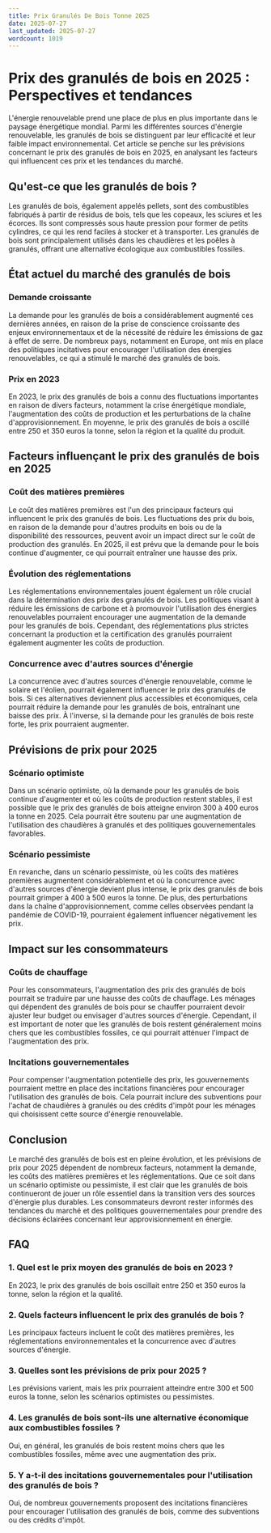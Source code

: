 ```yaml
---
title: Prix Granulés De Bois Tonne 2025
date: 2025-07-27
last_updated: 2025-07-27
wordcount: 1019
---
```


# Prix des granulés de bois en 2025 : Perspectives et tendances

L'énergie renouvelable prend une place de plus en plus importante dans le paysage énergétique mondial. Parmi les différentes sources d'énergie renouvelable, les granulés de bois se distinguent par leur efficacité et leur faible impact environnemental. Cet article se penche sur les prévisions concernant le prix des granulés de bois en 2025, en analysant les facteurs qui influencent ces prix et les tendances du marché.

## Qu'est-ce que les granulés de bois ?

Les granulés de bois, également appelés pellets, sont des combustibles fabriqués à partir de résidus de bois, tels que les copeaux, les sciures et les écorces. Ils sont compressés sous haute pression pour former de petits cylindres, ce qui les rend faciles à stocker et à transporter. Les granulés de bois sont principalement utilisés dans les chaudières et les poêles à granulés, offrant une alternative écologique aux combustibles fossiles.

## État actuel du marché des granulés de bois

### Demande croissante

La demande pour les granulés de bois a considérablement augmenté ces dernières années, en raison de la prise de conscience croissante des enjeux environnementaux et de la nécessité de réduire les émissions de gaz à effet de serre. De nombreux pays, notamment en Europe, ont mis en place des politiques incitatives pour encourager l'utilisation des énergies renouvelables, ce qui a stimulé le marché des granulés de bois.

### Prix en 2023

En 2023, le prix des granulés de bois a connu des fluctuations importantes en raison de divers facteurs, notamment la crise énergétique mondiale, l'augmentation des coûts de production et les perturbations de la chaîne d'approvisionnement. En moyenne, le prix des granulés de bois a oscillé entre 250 et 350 euros la tonne, selon la région et la qualité du produit.

## Facteurs influençant le prix des granulés de bois en 2025

### Coût des matières premières

Le coût des matières premières est l'un des principaux facteurs qui influencent le prix des granulés de bois. Les fluctuations des prix du bois, en raison de la demande pour d'autres produits en bois ou de la disponibilité des ressources, peuvent avoir un impact direct sur le coût de production des granulés. En 2025, il est prévu que la demande pour le bois continue d'augmenter, ce qui pourrait entraîner une hausse des prix.

### Évolution des réglementations

Les réglementations environnementales jouent également un rôle crucial dans la détermination des prix des granulés de bois. Les politiques visant à réduire les émissions de carbone et à promouvoir l'utilisation des énergies renouvelables pourraient encourager une augmentation de la demande pour les granulés de bois. Cependant, des réglementations plus strictes concernant la production et la certification des granulés pourraient également augmenter les coûts de production.

### Concurrence avec d'autres sources d'énergie

La concurrence avec d'autres sources d'énergie renouvelable, comme le solaire et l'éolien, pourrait également influencer le prix des granulés de bois. Si ces alternatives deviennent plus accessibles et économiques, cela pourrait réduire la demande pour les granulés de bois, entraînant une baisse des prix. À l'inverse, si la demande pour les granulés de bois reste forte, les prix pourraient augmenter.

## Prévisions de prix pour 2025

### Scénario optimiste

Dans un scénario optimiste, où la demande pour les granulés de bois continue d'augmenter et où les coûts de production restent stables, il est possible que le prix des granulés de bois atteigne environ 300 à 400 euros la tonne en 2025. Cela pourrait être soutenu par une augmentation de l'utilisation des chaudières à granulés et des politiques gouvernementales favorables.

### Scénario pessimiste

En revanche, dans un scénario pessimiste, où les coûts des matières premières augmentent considérablement et où la concurrence avec d'autres sources d'énergie devient plus intense, le prix des granulés de bois pourrait grimper à 400 à 500 euros la tonne. De plus, des perturbations dans la chaîne d'approvisionnement, comme celles observées pendant la pandémie de COVID-19, pourraient également influencer négativement les prix.

## Impact sur les consommateurs

### Coûts de chauffage

Pour les consommateurs, l'augmentation des prix des granulés de bois pourrait se traduire par une hausse des coûts de chauffage. Les ménages qui dépendent des granulés de bois pour se chauffer pourraient devoir ajuster leur budget ou envisager d'autres sources d'énergie. Cependant, il est important de noter que les granulés de bois restent généralement moins chers que les combustibles fossiles, ce qui pourrait atténuer l'impact de l'augmentation des prix.

### Incitations gouvernementales

Pour compenser l'augmentation potentielle des prix, les gouvernements pourraient mettre en place des incitations financières pour encourager l'utilisation des granulés de bois. Cela pourrait inclure des subventions pour l'achat de chaudières à granulés ou des crédits d'impôt pour les ménages qui choisissent cette source d'énergie renouvelable.

## Conclusion

Le marché des granulés de bois est en pleine évolution, et les prévisions de prix pour 2025 dépendent de nombreux facteurs, notamment la demande, les coûts des matières premières et les réglementations. Que ce soit dans un scénario optimiste ou pessimiste, il est clair que les granulés de bois continueront de jouer un rôle essentiel dans la transition vers des sources d'énergie plus durables. Les consommateurs devront rester informés des tendances du marché et des politiques gouvernementales pour prendre des décisions éclairées concernant leur approvisionnement en énergie.

## FAQ

### 1. Quel est le prix moyen des granulés de bois en 2023 ?

En 2023, le prix des granulés de bois oscillait entre 250 et 350 euros la tonne, selon la région et la qualité.

### 2. Quels facteurs influencent le prix des granulés de bois ?

Les principaux facteurs incluent le coût des matières premières, les réglementations environnementales et la concurrence avec d'autres sources d'énergie.

### 3. Quelles sont les prévisions de prix pour 2025 ?

Les prévisions varient, mais les prix pourraient atteindre entre 300 et 500 euros la tonne, selon les scénarios optimistes ou pessimistes.

### 4. Les granulés de bois sont-ils une alternative économique aux combustibles fossiles ?

Oui, en général, les granulés de bois restent moins chers que les combustibles fossiles, même avec une augmentation des prix.

### 5. Y a-t-il des incitations gouvernementales pour l'utilisation des granulés de bois ?

Oui, de nombreux gouvernements proposent des incitations financières pour encourager l'utilisation des granulés de bois, comme des subventions ou des crédits d'impôt.